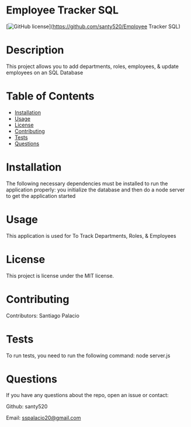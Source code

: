 
  # Employee Tracker SQL
  [![GitHub license](https://img.shields.io/badge/license-MIT-blue.svg)](https://github.com/santy520/Employee Tracker SQL)
  
  # Description
  
  This project allows you to add departments, roles, employees, & update employees on an SQL Database
  
  # Table of Contents 
  
  * [Installation](#installation)
  * [Usage](#usage)
  * [License](#license)
  * [Contributing](#contributing)
  * [Tests](#tests)
  * [Questions](#questions)
 
  
  # Installation
  
  The following necessary dependencies must be installed to run the application properly: you initialize the database and then do a node server to get the application started
  
  # Usage
  
  This application is used for To Track Departments, Roles, & Employees
  
  # License
  
  This project is license under the MIT license.
  
  # Contributing
  
  Contributors: Santiago Palacio
  
  # Tests
  
  To run tests, you need to run the following command: node server.js
  
  # Questions
  
  If you have any questions about the repo, open an issue or contact:
  
  Github: santy520 
  
  Email: sspalacio20@gmail.com 
